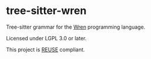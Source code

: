 <!--
SPDX-FileCopyrightText: 2023 Jummit <jummit@web.de>

SPDX-License-Identifier: CC0-1.0
-->

# tree-sitter-wren

Tree-sitter grammar for the [Wren](https://wren.io) programming language.

Licensed under LGPL 3.0 or later.

This project is [REUSE](https://reuse.software/) compliant.
